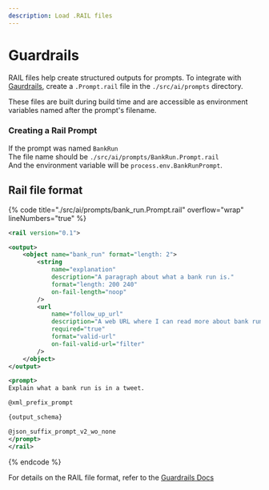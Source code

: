```yaml
---
description: Load .RAIL files
---
```


# Guardrails

RAIL files help create structured outputs for prompts. To integrate with [Gaurdrails](https://github.com/ShreyaR/guardrails), create a `.Prompt.rail` file in the `./src/ai/prompts` directory.

These files are built during build time and are accessible as environment variables named after the prompt's filename.

### Creating a Rail Prompt

If the prompt was named `BankRun`\
The file name should be `./src/ai/prompts/BankRun.Prompt.rail`\
And the environment variable will be `process.env.BankRunPrompt`.

## Rail file format

{% code title="./src/ai/prompts/bank_run.Prompt.rail" overflow="wrap" lineNumbers="true" %}
```xml
<rail version="0.1">

<output>
    <object name="bank_run" format="length: 2">
        <string
            name="explanation"
            description="A paragraph about what a bank run is."
            format="length: 200 240"
            on-fail-length="noop"
        />
        <url
            name="follow_up_url"
            description="A web URL where I can read more about bank runs."
            required="true"
            format="valid-url"
            on-fail-valid-url="filter"
        />
    </object>
</output>

<prompt>
Explain what a bank run is in a tweet.

@xml_prefix_prompt

{output_schema}

@json_suffix_prompt_v2_wo_none
</prompt>
</rail>
```
{% endcode %}

For details on the RAIL file format, refer to the [Guardrails Docs](https://shreyar.github.io/guardrails/)
